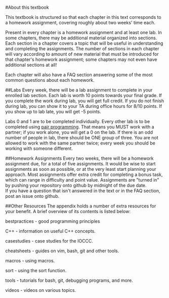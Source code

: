 #About this textbook

This textbook is structured so that each chapter in this text corresponds to a homework assignment, covering roughly about two weeks' time each. 

Present in every chapter is a homework assignment and at least one lab. 
In some chapters, there may be additional material organized into sections.
Each section in a chapter covers a topic that will be useful in understanding and completing the assignments.
The number of sections in each chapter will vary according to amount of new material that must be introduced for that chapter's homework assignment; some chapters may not even have additional sections at all!


Each chapter will also have a FAQ section answering some of the most common
questions about each homework.

##Labs
Every week, there will be a lab assignment to complete in your enrolled lab section.
Each lab is worth 10 points towards your final grade.
If you complete the work during lab, you will get full credit.
If you do not finish during lab, you can show it to your TA during office hours for 8/10 points.
If you show up to lab late, you will get -5 points.

Labs 0 and 1 are to be completed individually.
Every other lab is to be completed using [pair programming](https://en.wikipedia.org/wiki/Pair_programming).
That means you MUST work with a partner;
if you work alone, you will get a 0 on the lab.
If there is an odd number of people in lab, there should be ONE group of three.
You are not allowed to work with the same partner twice;
every week you should be working with someone different.


##Homework Assignments
Every two weeks, there will be a homework assignment due, for a total of five assignments. 
It would be wise to start assignments as soon as possible, or at the very least start planning your approach.
Most assignments offer extra credit for completing a bonus task, which can range in difficulty and point value. 
Assignments are "turned in" by pushing your repository onto github by midnight of the due date.  
If you have a question that isn't answered in the text or in the FAQ section, post an issue onto github. 

##Other Resources
The appendix holds a number of extra resources for your benefit.
A brief overview of its contents is listed below:

bestpractices - good programming principles 

C++ - information on useful C++ concepts.

casestudies - case studies for the IOCCC.

cheatsheets -  guides on vim, bash, git and other tools.

macros - using macros. 

sort - using the sort function.

tools - tutorials for bash, git, debugging programs, and more.

videos - videos on various topics.
